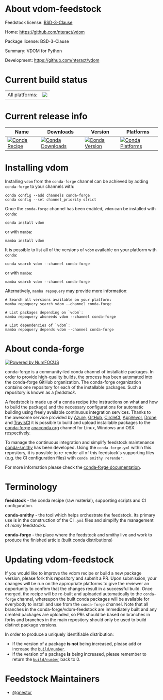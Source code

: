 About vdom-feedstock
====================

Feedstock license: [BSD-3-Clause](https://github.com/conda-forge/vdom-feedstock/blob/main/LICENSE.txt)

Home: https://github.com/nteract/vdom

Package license: BSD-3-Clause

Summary: VDOM for Python

Development: https://github.com/nteract/vdom

Current build status
====================


<table><tr><td>All platforms:</td>
    <td>
      <a href="https://dev.azure.com/conda-forge/feedstock-builds/_build/latest?definitionId=6971&branchName=main">
        <img src="https://dev.azure.com/conda-forge/feedstock-builds/_apis/build/status/vdom-feedstock?branchName=main">
      </a>
    </td>
  </tr>
</table>

Current release info
====================

| Name | Downloads | Version | Platforms |
| --- | --- | --- | --- |
| [![Conda Recipe](https://img.shields.io/badge/recipe-vdom-green.svg)](https://anaconda.org/conda-forge/vdom) | [![Conda Downloads](https://img.shields.io/conda/dn/conda-forge/vdom.svg)](https://anaconda.org/conda-forge/vdom) | [![Conda Version](https://img.shields.io/conda/vn/conda-forge/vdom.svg)](https://anaconda.org/conda-forge/vdom) | [![Conda Platforms](https://img.shields.io/conda/pn/conda-forge/vdom.svg)](https://anaconda.org/conda-forge/vdom) |

Installing vdom
===============

Installing `vdom` from the `conda-forge` channel can be achieved by adding `conda-forge` to your channels with:

```
conda config --add channels conda-forge
conda config --set channel_priority strict
```

Once the `conda-forge` channel has been enabled, `vdom` can be installed with `conda`:

```
conda install vdom
```

or with `mamba`:

```
mamba install vdom
```

It is possible to list all of the versions of `vdom` available on your platform with `conda`:

```
conda search vdom --channel conda-forge
```

or with `mamba`:

```
mamba search vdom --channel conda-forge
```

Alternatively, `mamba repoquery` may provide more information:

```
# Search all versions available on your platform:
mamba repoquery search vdom --channel conda-forge

# List packages depending on `vdom`:
mamba repoquery whoneeds vdom --channel conda-forge

# List dependencies of `vdom`:
mamba repoquery depends vdom --channel conda-forge
```


About conda-forge
=================

[![Powered by
NumFOCUS](https://img.shields.io/badge/powered%20by-NumFOCUS-orange.svg?style=flat&colorA=E1523D&colorB=007D8A)](https://numfocus.org)

conda-forge is a community-led conda channel of installable packages.
In order to provide high-quality builds, the process has been automated into the
conda-forge GitHub organization. The conda-forge organization contains one repository
for each of the installable packages. Such a repository is known as a *feedstock*.

A feedstock is made up of a conda recipe (the instructions on what and how to build
the package) and the necessary configurations for automatic building using freely
available continuous integration services. Thanks to the awesome service provided by
[Azure](https://azure.microsoft.com/en-us/services/devops/), [GitHub](https://github.com/),
[CircleCI](https://circleci.com/), [AppVeyor](https://www.appveyor.com/),
[Drone](https://cloud.drone.io/welcome), and [TravisCI](https://travis-ci.com/)
it is possible to build and upload installable packages to the
[conda-forge](https://anaconda.org/conda-forge) [anaconda.org](https://anaconda.org/)
channel for Linux, Windows and OSX respectively.

To manage the continuous integration and simplify feedstock maintenance
[conda-smithy](https://github.com/conda-forge/conda-smithy) has been developed.
Using the ``conda-forge.yml`` within this repository, it is possible to re-render all of
this feedstock's supporting files (e.g. the CI configuration files) with ``conda smithy rerender``.

For more information please check the [conda-forge documentation](https://conda-forge.org/docs/).

Terminology
===========

**feedstock** - the conda recipe (raw material), supporting scripts and CI configuration.

**conda-smithy** - the tool which helps orchestrate the feedstock.
                   Its primary use is in the construction of the CI ``.yml`` files
                   and simplify the management of *many* feedstocks.

**conda-forge** - the place where the feedstock and smithy live and work to
                  produce the finished article (built conda distributions)


Updating vdom-feedstock
=======================

If you would like to improve the vdom recipe or build a new
package version, please fork this repository and submit a PR. Upon submission,
your changes will be run on the appropriate platforms to give the reviewer an
opportunity to confirm that the changes result in a successful build. Once
merged, the recipe will be re-built and uploaded automatically to the
`conda-forge` channel, whereupon the built conda packages will be available for
everybody to install and use from the `conda-forge` channel.
Note that all branches in the conda-forge/vdom-feedstock are
immediately built and any created packages are uploaded, so PRs should be based
on branches in forks and branches in the main repository should only be used to
build distinct package versions.

In order to produce a uniquely identifiable distribution:
 * If the version of a package **is not** being increased, please add or increase
   the [``build/number``](https://docs.conda.io/projects/conda-build/en/latest/resources/define-metadata.html#build-number-and-string).
 * If the version of a package **is** being increased, please remember to return
   the [``build/number``](https://docs.conda.io/projects/conda-build/en/latest/resources/define-metadata.html#build-number-and-string)
   back to 0.

Feedstock Maintainers
=====================

* [@gnestor](https://github.com/gnestor/)

